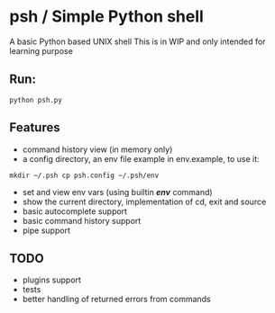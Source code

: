 # psh / Simple Python shell

A basic Python based UNIX shell
This is in WIP and only intended for learning purpose


## Run:
`
python psh.py
`

## Features
- command history view (in memory only)
- a config directory, an env file example in env.example, to use it:

`
mkdir ~/.psh
cp psh.config ~/.psh/env
`
- set and view env vars (using builtin _**env**_ command)
- show the current directory, implementation of cd, exit and source
- basic autocomplete support
- basic command history support
- pipe support

## TODO
- plugins support
- tests
- better handling of returned errors from commands